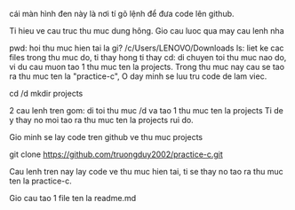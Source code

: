cái màn hình đen này là nơi tí gõ lệnh để đưa code lên github.

Ti hieu ve cau truc thu muc dung hông. Gio cau luoc qua may cau lenh nha

pwd: hoi thu muc hien tai la gi? /c/Users/LENOVO/Downloads
ls: liet ke cac files trong thu muc do, ti thay hong ti thay
cd: di chuyen toi thu muc nao do, vi du cau muon tao 1 thu muc ten la projects. Trong thu muc nay cau se tao ra
thu muc ten la "practice-c", O day minh se luu tru code de lam viec.

cd /d
mkdir projects

2 cau lenh tren gom: di toi thu muc /d va tao 1 thu muc ten la projects
Ti de y thay no moi tao ra thu muc ten la projects rui do.

Gio minh se lay code tren github ve thu muc projects

git clone https://github.com/truongduy2002/practice-c.git

Cau lenh tren nay lay code ve thu muc hien tai, ti se thay no tao ra thu muc ten la practice-c.

Gio cau tao 1 file ten la readme.md
